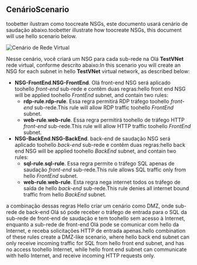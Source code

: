 ## <a name="scenario"></a><span data-ttu-id="c3391-101">Cenário</span><span class="sxs-lookup"><span data-stu-id="c3391-101">Scenario</span></span>
<span data-ttu-id="c3391-102">toobetter ilustram como toocreate NSGs, este documento usará cenário de saudação abaixo.</span><span class="sxs-lookup"><span data-stu-id="c3391-102">toobetter illustrate how toocreate NSGs, this document will use hello scenario below.</span></span>

![Cenário de Rede Virtual](./media/virtual-networks-create-nsg-scenario-include/figure1.png)

<span data-ttu-id="c3391-104">Nesse cenário, você criará um NSG para cada sub-rede na Olá **TestVNet** rede virtual, conforme descrito abaixo:</span><span class="sxs-lookup"><span data-stu-id="c3391-104">In this scenario you will create an NSG for each subnet in hello **TestVNet** virtual network, as described below:</span></span> 

* <span data-ttu-id="c3391-105">**NSG-FrontEnd**.</span><span class="sxs-lookup"><span data-stu-id="c3391-105">**NSG-FrontEnd**.</span></span> <span data-ttu-id="c3391-106">Olá front-end NSG será aplicado toohello *front-end* sub-rede e contêm duas regras:</span><span class="sxs-lookup"><span data-stu-id="c3391-106">hello front end NSG will be applied toohello *FrontEnd* subnet, and contain two rules:</span></span>    
  * <span data-ttu-id="c3391-107">**rdp-rule**.</span><span class="sxs-lookup"><span data-stu-id="c3391-107">**rdp-rule**.</span></span> <span data-ttu-id="c3391-108">Essa regra permitirá RDP tráfego toohello *front-end* sub-rede.</span><span class="sxs-lookup"><span data-stu-id="c3391-108">This rule will allow RDP traffic toohello *FrontEnd* subnet.</span></span>
  * <span data-ttu-id="c3391-109">**web-rule**.</span><span class="sxs-lookup"><span data-stu-id="c3391-109">**web-rule**.</span></span> <span data-ttu-id="c3391-110">Essa regra permitirá toohello de tráfego HTTP *front-end* sub-rede.</span><span class="sxs-lookup"><span data-stu-id="c3391-110">This rule will allow HTTP traffic toohello *FrontEnd* subnet.</span></span>
* <span data-ttu-id="c3391-111">**NSG-BackEnd**.</span><span class="sxs-lookup"><span data-stu-id="c3391-111">**NSG-BackEnd**.</span></span> <span data-ttu-id="c3391-112">back-end de saudação NSG será aplicado toohello *back-end* sub-rede e contêm duas regras:</span><span class="sxs-lookup"><span data-stu-id="c3391-112">hello back end NSG will be applied toohello *BackEnd* subnet, and contain two rules:</span></span>    
  * <span data-ttu-id="c3391-113">**sql-rule**.</span><span class="sxs-lookup"><span data-stu-id="c3391-113">**sql-rule**.</span></span> <span data-ttu-id="c3391-114">Essa regra permite o tráfego SQL apenas de saudação *front-end* sub-rede.</span><span class="sxs-lookup"><span data-stu-id="c3391-114">This rule allows SQL traffic only from hello *FrontEnd* subnet.</span></span>
  * <span data-ttu-id="c3391-115">**web-rule**.</span><span class="sxs-lookup"><span data-stu-id="c3391-115">**web-rule**.</span></span> <span data-ttu-id="c3391-116">Esta regra nega internet todos os tráfego de saída de hello *back-end* sub-rede.</span><span class="sxs-lookup"><span data-stu-id="c3391-116">This rule denies all internet bound traffic from hello *BackEnd* subnet.</span></span>

<span data-ttu-id="c3391-117">a combinação dessas regras Hello criar um cenário como DMZ, onde sub-rede de back-end Olá só pode receber o tráfego de entrada para o SQL da sub-rede de front-end de saudação e tem toohello sem acesso à Internet, enquanto a sub-rede de front-end Olá pode se comunicar com hello da Internet, e receba solicitações HTTP de entrada apenas.</span><span class="sxs-lookup"><span data-stu-id="c3391-117">hello combination of these rules create a DMZ-like scenario, where hello back end subnet can only receive incoming traffic for SQL from hello front end subnet, and has no access toohello Internet, while hello front end subnet can communicate with hello Internet, and receive incoming HTTP requests only.</span></span>

